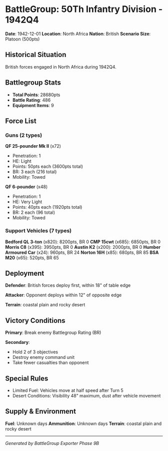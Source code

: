# BattleGroup: 50Th Infantry Division - 1942Q4

**Date**: 1942-12-01
**Location**: North Africa
**Nation**: British
**Scenario Size**: Platoon (500pts)

## Historical Situation

British forces engaged in North Africa during 1942Q4.

## Battlegroup Stats

- **Total Points**: 28680pts
- **Battle Rating**: 486
- **Equipment Items**: 9

## Force List

### Guns (2 types)

**QF 25-pounder Mk II** (x72)
- Penetration: 1
- HE: Light
- Points: 50pts each (3600pts total)
- BR: 3 each (216 total)
- Mobility: Towed

**QF 6-pounder** (x48)
- Penetration: 1
- HE: Very Light
- Points: 40pts each (1920pts total)
- BR: 2 each (96 total)
- Mobility: Towed

### Support Vehicles (7 types)

**Bedford QL 3-ton** (x820): 8200pts, BR 0
**CMP 15cwt** (x685): 6850pts, BR 0
**Morris C8** (x395): 3950pts, BR 0
**Austin K2** (x200): 2000pts, BR 0
**Humber Armoured Car** (x24): 960pts, BR 24
**Norton 16H** (x85): 680pts, BR 85
**BSA M20** (x65): 520pts, BR 65

## Deployment

**Defender**: British forces deploy first, within 18" of table edge

**Attacker**: Opponent deploys within 12" of opposite edge

**Terrain**: coastal plain and rocky desert

## Victory Conditions

**Primary**: Break enemy Battlegroup Rating (BR)

**Secondary**:
- Hold 2 of 3 objectives
- Destroy enemy command unit
- Take fewer casualties than opponent

## Special Rules

- Limited Fuel: Vehicles move at half speed after Turn 5
- Desert Conditions: Visibility 48" maximum, dust after vehicle movement

## Supply & Environment

**Fuel**: Unknown days
**Ammunition**: Unknown days
**Terrain**: coastal plain and rocky desert

---

*Generated by BattleGroup Exporter Phase 9B*
